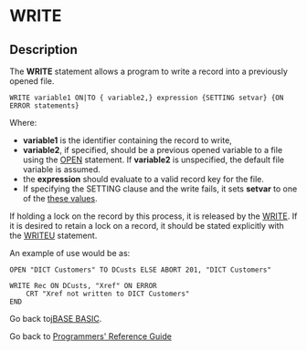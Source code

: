 # WRITE

<PageHeader />

## Description

The **WRITE** statement allows a program to write a record into a previously opened file.

```
WRITE variable1 ON|TO { variable2,} expression {SETTING setvar} {ON ERROR statements}
```

Where:

- **variable1** is the identifier containing the record to write,
- **variable2**, if specified, should be a previous opened variable to a file using the [OPEN](./../open) statement. If **variable2** is unspecified, the default file variable is assumed.
- the **expression** should evaluate to a valid record key for the file.
- If specifying the SETTING clause and the write fails, it sets **setvar** to one of the [these values](./../incremental-file-errors).

If holding a lock on the record by this process, it is released by the [WRITE](./.). If it is desired to retain a lock on a record, it should be stated explicitly with the [WRITEU](./../writeu) statement.

An example of use would be as:

```
OPEN "DICT Customers" TO DCusts ELSE ABORT 201, "DICT Customers"

WRITE Rec ON DCusts, "Xref" ON ERROR
    CRT "Xref not written to DICT Customers"
END
```

Go back to[jBASE BASIC](./../jbase-basic-programmers-reference-guide).

Go back to [Programmers' Reference Guide](./../../reference-guides/jbc/README.md)

<PageFooter />
